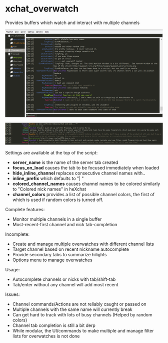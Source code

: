 xchat_overwatch
=============

Provides buffers which watch and interact with multiple channels

![Overwatch](https://github.com/Xuerian/xchat_overwatch/raw/master/overwatch_screenshot.png)

![Overwatch](https://github.com/Xuerian/xchat_overwatch/raw/master/overwatch_screenshot_random_channels.png)


Settings are available at the top of the script:

* __server_name__ is the name of the server tab created
* __focus_on_load__ causes the tab to be focused immediately when loaded
* __hide_inline_channel__ replaces consecutive channel names with..
* __inline_prefix__ which defaults to "| "
* __colored_channel_names__ causes channel names to be colored similarly to "Colored nick names" in heXchat
* __channel_colors__ provides a list of possible channel colors, the first of which is used if random colors is turned off.

Complete features:

* Monitor multiple channels in a single buffer
* Most-recent-first channel and nick tab-completion

Incomplete:

* Create and manage multiple overwatches with different channel lists
* Target channel based on recent nickname autocomplete
* Provide secondary tabs to summarize hilights
* Options menu to manage overwatches

Usage:

* Autocomplete channels or nicks with tab/shift-tab
* Tab/enter without any channel will add most recent

Issues:

* Channel commands/Actions are not reliably caught or passed on
* Multiple channels with the same name will currently break
* Can get hard to track with lots of busy channels (Helped by random colors)
* Channel tab completion is still a bit derp
* While modular, the UI/commands to make multiple and manage filter lists for overwatches is not done
